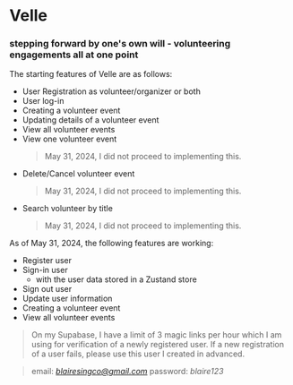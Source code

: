 # Velle

### stepping forward by one's own will - volunteering engagements all at one point

The starting features of Velle are as follows:

- User Registration as volunteer/organizer or both
- User log-in
- Creating a volunteer event
- Updating details of a volunteer event
- View all volunteer events
- View one volunteer event
  > May 31, 2024, I did not proceed to implementing this.
- Delete/Cancel volunteer event
  > May 31, 2024, I did not proceed to implementing this.
- Search volunteer by title
  > May 31, 2024, I did not proceed to implementing this.

As of May 31, 2024, the following features are working:

- Register user
- Sign-in user
  - with the user data stored in a Zustand store
- Sign out user
- Update user information
- Creating a volunteer event
- View all volunteer events

> On my Supabase, I have a limit of 3 magic links per hour which I am using for verification of a newly registered user. If a new registration of a user fails, please use this user I created in advanced.

> email: *blairesingco@gmail.com*
> password: _blaire123_
